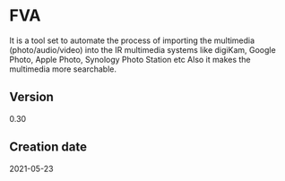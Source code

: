 # FVA
It is a tool set to automate the process of importing the multimedia (photo/audio/video)
into the IR multimedia systems like digiKam, Google Photo, Apple Photo, Synology Photo Station etc 
Also it makes the multimedia more searchable.

## Version
0.30
 
## Creation date
2021-05-23

 
